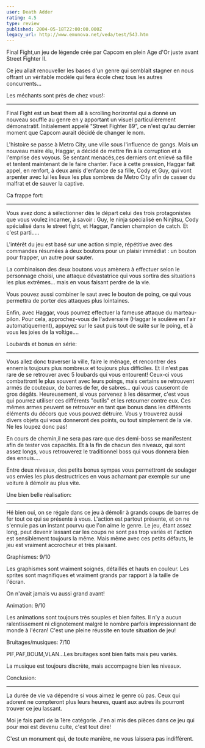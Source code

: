 ```yaml
---
user: Death Adder
rating: 4.5
type: review
published: 2004-05-18T22:00:00.000Z
legacy_url: http://www.emunova.net/veda/test/543.htm
---
```

Final Fight,un jeu de légende crée par Capcom en plein Age d'Or juste avant Street Fighter II.  

Ce jeu allait renouveller les bases d'un genre qui semblait stagner en nous offrant un véritable modèle qui fera école chez tous les autres concurrents...  

  

  

Les méchants sont près de chez vous!:  

-----------------------------------------------  

Final Fight est un beat them all à scrolling horizontal qui a donné un nouveau souffle au genre en y apportant un visuel particulièrement démonstratif. Initialement appelé "Street Fighter 89", ce n'est qu'au dernier moment que Capcom aurait décidé de changer le nom.  

L'histoire se passe à Metro City, une ville sous l'influence de gangs. Mais un nouveau maire élu, Haggar, a décidé de mettre fin à la corruption et à l'emprise des voyous. Se sentant menacés,ces derniers ont enlevé sa fille et tentent maintenant de le faire chanter. Face à cette pression, Haggar fait appel, en renfort, à deux amis d'enfance de sa fille, Cody et Guy, qui vont arpenter avec lui les lieux les plus sombres de Metro City afin de casser du malfrat et de sauver la captive.  

  

  

Ca frappe fort:  

------------------  

Vous avez donc à sélectionner dès le départ celui des trois protagonistes que vous voulez incarner, à savoir : Guy, le ninja spécialisé en Ninjitsu, Cody spécialisé dans le street fight, et Haggar, l'ancien champion de catch. Et c'est parti.....  

L'intérêt du jeu est basé sur une action simple, répétitive avec des commandes résumées à deux boutons pour un plaisir immédiat : un bouton pour frapper, un autre pour sauter.  

La combinaison des deux boutons vous amènera à effectuer selon le personnage choisi, une attaque dévastatrice qui vous sortira des situations les plus extrêmes... mais en vous faisant perdre de la vie.  

Vous pouvez aussi combiner le saut avec le bouton de poing, ce qui vous permettra de porter des attaques plus lointaines.  

Enfin, avec Haggar, vous pourrez effectuer la fameuse attaque du marteau-pilon. Pour cela, approchez-vous de l'adversaire (Haggar le soulève en l'air automatiquement), appuyez sur le saut puis tout de suite sur le poing, et à vous les joies de la voltige....  

  

  

Loubards et bonus en série:  

----------------------------------  

Vous allez donc traverser la ville, faire le ménage, et rencontrer des ennemis toujours plus nombreux et toujours plus difficiles. Et il n'est pas rare de se retrouver avec 5 loubards qui vous entourent! Ceux-ci vous combattront le plus souvent avec leurs poings, mais certains se retrouvent armés de couteaux, de barres de fer, de sabres... qui vous causeront de gros dégâts. Heureusement, si vous parvenez à les désarmer, c'est vous qui pourrez utiliser ces différents "outils" et les retourner contre eux. Ces mêmes armes peuvent se retrouver en tant que bonus dans les différents éléments du décors que vous pouvez détruire. Vous y trouverez aussi divers objets qui vous donneront des points, ou tout simplement de la vie. Ne les loupez donc pas!  

En cours de chemin,il ne sera pas rare que des demi-boss se manifestent afin de tester vos capacités. Et à la fin de chacun des niveaux, qui sont assez longs, vous retrouverez le traditionnel boss qui vous donnera bien des ennuis....  

Entre deux niveaux, des petits bonus sympas vous permettront de soulager vos envies les plus destructrices en vous acharnant par exemple sur une voiture à démolir au plus vite.  

  

  

Une bien belle réalisation:  

---------------------------------  

Hé bien oui, on se régale dans ce jeu à démolir à grands coups de barres de fer tout ce qui se présente à vous. L'action est partout présente, et on ne s'ennuie pas un instant pourvu que l'on aime le genre. Le jeu, étant assez long, peut devenir lassant car les coups ne sont pas trop variés et l'action est sensiblement toujours la même. Mais même avec ces petits défauts, le jeu est vraiment accrocheur et très plaisant.  

  

Graphismes: 9/10  

Les graphismes sont vraiment soignés, détaillés et hauts en couleur. Les sprites sont magnifiques et vraiment grands par rapport à la taille de l'écran.  

On n'avait jamais vu aussi grand avant!  

  

Animation: 9/10  

Les animations sont toujours très souples et bien faites. Il n'y a aucun ralentissement ni clignotement malgré le nombre parfois impressionnant de monde à l'écran! C'est une pleine réussite en toute situation de jeu!  

  

Bruitages/musiques: 7/10  

PIF,PAF,BOUM,VLAN...Les bruitages sont bien faits mais peu variés.   

La musique est toujours discrète, mais accompagne bien les niveaux.  

  

  

Conclusion:  

---------------  

La durée de vie va dépendre si vous aimez le genre où pas. Ceux qui adorent ne compteront plus leurs heures, quant aux autres ils pourront trouver ce jeu lassant.  

Moi je fais parti de la 1ère catégorie. J'en ai mis des pièces dans ce jeu qui pour moi est devenu culte, c'est tout dire!   

C'est un monument qui, de toute manière, ne vous laissera pas indifférent.